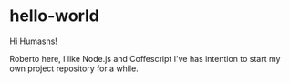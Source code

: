 # hello-world

Hi Humasns!

Roberto here, I like Node.js and Coffescript 
I've has intention to start my own project repository for a while.
